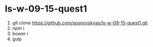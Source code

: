 # ls-w-09-15-quest1

1. git clone https://github.com/sosnovskyas/ls-w-09-15-quest1.git
2. npm i
3. bower i
4. gulp
